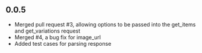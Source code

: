 ## 0.0.5

- Merged pull request #3, allowing options to be passed into the get_items and get_variations request 
- Merged #4, a bug fix for image_url
- Added test cases for parsing response

